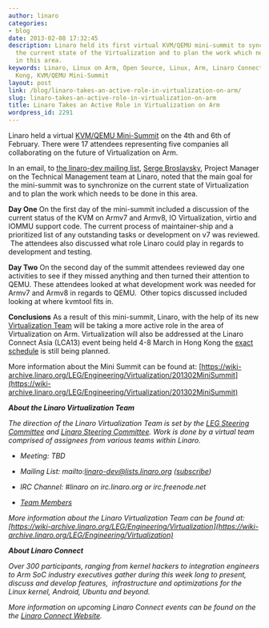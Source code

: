 ```yaml
---
author: linaro
categories:
- blog
date: 2013-02-08 17:32:45
description: Linaro held its first virtual KVM/QEMU mini-summit to synchronize on
  the current state of the Virtualization and to plan the work which needs to be done
  in this area.
keywords: Linaro, Linux on Arm, Open Source, Linux, Arm, Linaro Connect, LCA-Hong
  Kong, KVM/QEMU Mini-Summit
layout: post
link: /blog/linaro-takes-an-active-role-in-virtualization-on-arm/
slug: linaro-takes-an-active-role-in-virtualization-on-arm
title: Linaro Takes an Active Role in Virtualization on Arm
wordpress_id: 2291
---
```


Linaro held a virtual [KVM/QEMU Mini-Summit](https://wiki-archive.linaro.org/LEG/Engineering/Virtualization) on the 4th and 6th of February. There were 17 attendees representing five companies all collaborating on the future of Virtualization on Arm.

In an email, to [the linaro-dev mailing list](http://lists.linaro.org/pipermail/linaro-dev/2013-February/015296.html ), [Serge Broslavsky](/about/ ), Project Manager on the Technical Management team at Linaro, noted that the main goal for the mini-summit was to synchronize on the current state of Virtualization and to plan the work which needs to be done in this area.

**Day One**
On the first day of the mini-summit included a discussion of the current status of the KVM on Armv7 and Armv8, IO Virtualization, virtio and IOMMU support code. The current process of maintainer-ship and a prioritized list of any outstanding tasks or development on v7 was reviewed.  The attendees also discussed what role Linaro could play in regards to development and testing.

**Day Two**
On the second day of the summit attendees reviewed day one activities to see if they missed anything and then turned their attention to QEMU. These attendees looked at what development work was needed for Armv7 and Armv8 in regards to QEMU.  Other topics discussed included looking at where kvmtool fits in.

**Conclusions**
As a result of this mini-summit, Linaro, with the help of its new [Virtualization Team](https://wiki-archive.linaro.org/LEG/Engineering/Virtualization) will be taking a more active role in the area of Virtualization on Arm. Virtualization will also be addressed at the Linaro Connect Asia (LCA13) event being held 4-8 March in Hong Kong the [exact schedule](https://lca-13.zerista.com/) is still being planned.

More information about the Mini Summit can be found at: [https://wiki-archive.linaro.org/LEG/Engineering/Virtualization/201302MiniSummit](https://wiki-archive.linaro.org/LEG/Engineering/Virtualization/201302MiniSummit)

_**About the Linaro Virtualization Team**_

_The direction of the Linaro Virtualization Team is set by the [LEG Steering Committee](https://wiki-archive.linaro.org/LEG-SC) and [Linaro Steering Committee](https://wiki-archive.linaro.org/TSC). Work is done by a virtual team comprised of assignees from various teams within Linaro._

  * _Meeting: TBD_

  * _Mailing List: mailto:linaro-dev@lists.linaro.org ([subscribe](http://lists.linaro.org/mailman/listinfo/linaro-dev))_

  * _IRC Channel: #linaro on irc.linaro.org or irc.freenode.net_

  * _[Team Members](https://wiki-archive.linaro.org/LEG/Engineering/Virtualization)_


_More information about the Linaro Virtualization Team can be found at: [https://wiki-archive.linaro.org/LEG/Engineering/Virtualization](https://wiki-archive.linaro.org/LEG/Engineering/Virtualization)_

**_About Linaro Connect_**

_Over 300 participants, ranging from kernel hackers to integration engineers to Arm SoC industry executives gather during this week long to present, discuss and develop features,  infrastructure and optimizations for the Linux kernel, Android, Ubuntu and beyond._

_More information on upcoming Linaro Connect events can be found on the the [Linaro Connect Website](https://connect.linaro.org)._